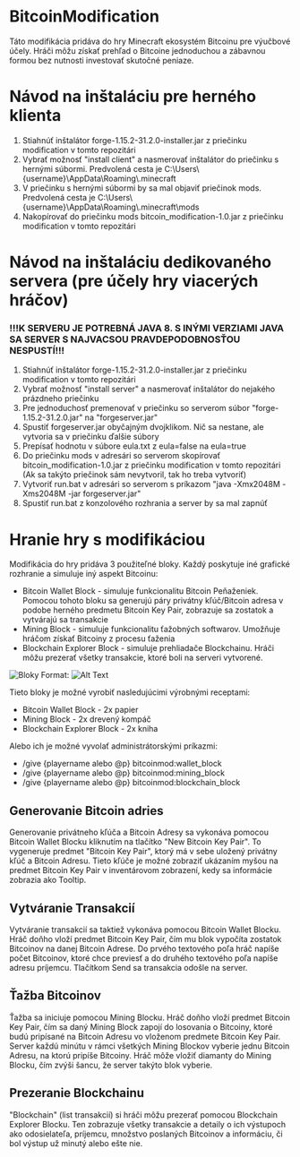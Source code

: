 # BitcoinModification

Táto modifikácia pridáva do hry Minecraft ekosystém Bitcoinu pre výučbové účely. Hráči môžu získať prehľad o Bitcoine jednoduchou
a zábavnou formou bez nutnosti investovať skutočné peniaze.

# Návod na inštaláciu pre herného klienta

1. Stiahnúť inštalátor forge-1.15.2-31.2.0-installer.jar z priečinku modification v tomto repozitári
2. Vybrať možnosť "install client" a nasmerovať inštalátor do priečinku s hernými súbormi. Predvolená cesta je C:\Users\\{username}\AppData\Roaming\\.minecraft
3. V priečinku s hernými súbormi by sa mal objaviť priečinok mods. Predvolená cesta je C:\Users\\{username}\AppData\Roaming\\.minecraft\mods
4. Nakopírovať do priečinku mods bitcoin_modification-1.0.jar z priečinku modification v tomto repozitári

# Návod na inštaláciu dedikovaného servera (pre účely hry viacerých hráčov)
### !!!K SERVERU JE POTREBNÁ JAVA 8. S INÝMI VERZIAMI JAVA SA SERVER S NAJVACSOU PRAVDEPODOBNOSŤOU NESPUSTÍ!!!

1. Stiahnúť inštalátor forge-1.15.2-31.2.0-installer.jar z priečinku modification v tomto repozitári
2. Vybrať možnosť "install server" a nasmerovať inštalátor do nejakého prázdneho priečinku
3. Pre jednoduchosť premenovať v priečinku so serverom súbor "forge-1.15.2-31.2.0.jar" na "forgeserver.jar"
4. Spustiť forgeserver.jar obyčajným dvojklikom. Nič sa nestane, ale vytvoria sa v priečinku ďalšie súbory
5. Prepísať hodnotu v súbore eula.txt z eula=false na eula=true
6. Do priečinku mods v adresári so serverom skopírovať bitcoin_modification-1.0.jar z priečinku modification v tomto repozitári (Ak sa takýto priečinok sám nevytvoril, tak ho treba vytvoriť)
7. Vytvoriť run.bat v adresári so serverom s príkazom "java -Xmx2048M -Xms2048M -jar forgeserver.jar"
8. Spustiť run.bat z konzolového rozhrania a server by sa mal zapnúť


# Hranie hry s modifikáciou

Modifikácia do hry pridáva 3 použiteľné bloky. Každý poskytuje iné grafické rozhranie a simuluje iný aspekt Bitcoinu:

* Bitcoin Wallet Block - simuluje funkcionalitu Bitcoin Peňaženiek. Pomocou tohoto bloku sa generujú páry privátny kľúč/Bitcoin adresa v podobe herného predmetu Bitcoin Key Pair, zobrazuje sa zostatok a vytvárajú sa transakcie
* Mining Block - simuluje funkcionalitu ťažobných softwarov. Umožňuje hráčom získať Bitcoiny z procesu ťaženia
* Blockchain Explorer Block - simuluje prehliadače Blockchainu. Hráči môžu prezerať všetky transakcie, ktoré boli na serveri vytvorené.

![Bloky](/screenshoty/bloky.png)
Format: ![Alt Text](url)

Tieto bloky je možné vyrobiť nasledujúcimi výrobnými receptami:

* Bitcoin Wallet Block - 2x papier
* Mining Block - 2x drevený kompáč
* Blockchain Explorer Block - 2x kniha

Alebo ich je možné vyvolať administrátorskými príkazmi:
* /give {playername alebo @p} bitcoinmod:wallet_block
* /give {playername alebo @p} bitcoinmod:mining_block
* /give {playername alebo @p} bitcoinmod:blockchain_block


## Generovanie Bitcoin adries

Generovanie privátneho kľúča a Bitcoin Adresy sa vykonáva pomocou Bitcoin Wallet Blocku kliknutím na tlačítko "New Bitcoin Key Pair". To vygeneruje predmet "Bitcoin Key Pair", ktorý má v sebe uložený
privátny kľúč a Bitcoin Adresu. Tieto kľúče je možné zobraziť ukázaním myšou na predmet Bitcoin Key Pair v inventárovom zobrazení, kedy sa informácie zobrazia ako Tooltip.

## Vytváranie Transakcií

Vytváranie transakcií sa taktiež vykonáva pomocou Bitcoin Wallet Blocku. Hráč doňho vloží predmet Bitcoin Key Pair, čím mu blok vypočíta zostatok Bitcoinov na danej Bitcoin Adrese. Do prvého textového poľa
hráč napíše počet Bitcoinov, ktoré chce previesť a do druhého textového poľa napíše adresu príjemcu. Tlačítkom Send sa transakcia odošle na server.

## Ťažba Bitcoinov

Ťažba sa iniciuje pomocou Mining Blocku. Hráč doňho vloží predmet Bitcoin Key Pair, čím sa daný Mining Block zapojí do losovania o Bitcoiny, ktoré budú pripísané na Bitcoin Adresu vo vloženom predmete Bitcoin Key Pair.
Server každú minútu v rámci všetkých Mining Blockov vyberie jednu Bitcoin Adresu, na ktorú pripíše Bitcoiny. Hráč môže vložiť diamanty do Mining Blocku, čím zvýši šancu, že server takýto blok vyberie.

## Prezeranie Blockchainu

"Blockchain" (list transakcií) si hráči môžu prezerať pomocou Blockchain Explorer Blocku. Ten zobrazuje všetky transakcie a detaily o ich výstupoch ako odosielateľa, príjemcu, množstvo poslaných Bitcoinov a informáciu, či bol výstup už minutý alebo ešte nie.


